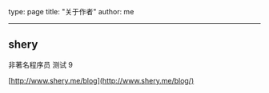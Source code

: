 type: page
title: "关于作者"
author: me

---

## shery

非著名程序员
测试 9

[http://www.shery.me/blog](http://www.shery.me/blog/)
